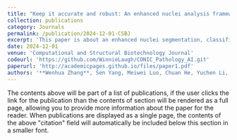 ```yaml
---
title: "Keep it accurate and robust: An enhanced nuclei analysis framework."
collection: publications
category: Journals
permalink: /publication/2024-12-01-CSBJ
excerpt: 'This paper is about an enhanced nuclei segmentation, classification and quantification framework.'
date: 2024-12-01
venue: 'Computational and Structural Biotechnology Journal'
codeurl: 'https://github.com/WinnieLaugh/CONIC_Pathology_AI.git'
paperurl: 'http://academicpages.github.io/files/paper1.pdf'
authors: '**Wenhua Zhang**, Sen Yang, Meiwei Luo, Chuan He, Yuchen Li, Jun Zhang, Xiyue Wang, and Fang Wang.'
---
```


The contents above will be part of a list of publications, if the user clicks the link for the publication than the contents of section will be rendered as a full page, allowing you to provide more information about the paper for the reader. When publications are displayed as a single page, the contents of the above "citation" field will automatically be included below this section in a smaller font.